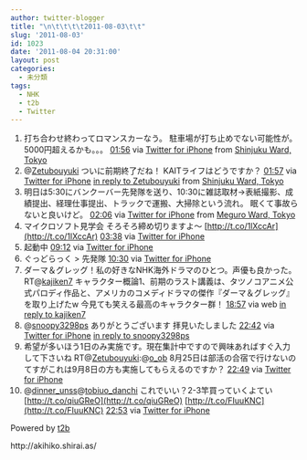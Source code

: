 ```yaml
---
author: twitter-blogger
title: "\n\t\t\t\t2011-08-03\t\t"
slug: '2011-08-03'
id: 1023
date: '2011-08-04 20:31:00'
layout: post
categories:
  - 未分類
tags:
  - NHK
  - t2b
  - Twitter
---
```


<div xmlns:georss="http://www.georss.org/georss">

1.  <span><span>打ち合わせ終わってロマンスカーなう。 駐車場が打ち止めでない可能性が。 5000円超えるかも。。。</span> <span>[<span>01:56</span>](http://twitter.com/o_ob/status/98739109379579904) <span>via [Twitter for iPhone](http://twitter.com/#!/download/iphone)</span> from [Shinjuku Ward, Tokyo<span></span>](http://maps.google.com/maps?q=35.69046860,139.69994550)</span></span>
2.  <span><span>@[Zetubouyuki](http://twitter.com/Zetubouyuki "Zetubouyuki") ついに前期終了だね！ KAITライフはどうですか？</span> <span>[<span>01:57</span>](http://twitter.com/o_ob/status/98739358709972992) <span>via [Twitter for iPhone](http://twitter.com/#!/download/iphone)</span> [in reply to Zetubouyuki](http://twitter.com/Zetubouyuki/status/98662004222468096) from [Shinjuku Ward, Tokyo<span></span>](http://maps.google.com/maps?q=35.69074646,139.70013290)</span></span>
3.  <span><span>明日は5:30にバンクーバー先発隊を送り、10:30に雑誌取材→表紙撮影、成績提出、経理仕事提出、トラックで運搬、大掃除という流れ。 眠くて事故らないと良いけど。</span> <span>[<span>02:06</span>](http://twitter.com/o_ob/status/98741450493280256) <span>via [Twitter for iPhone](http://twitter.com/#!/download/iphone)</span> from [Meguro Ward, Tokyo<span></span>](http://maps.google.com/maps?q=35.6509515,139.69498044)</span></span>
4.  <span><span>マイクロソフト見学会 そろそろ締め切りますよ～ [http://t.co/1lXccAr](http://t.co/1lXccAr)</span> <span>[<span>03:38</span>](http://twitter.com/o_ob/status/98764738649006080) <span>via [Twitter for iPhone](http://twitter.com/#!/download/iphone)</span></span></span>
5.  <span><span>起動中</span> <span>[<span>09:12</span>](http://twitter.com/o_ob/status/98848741393580032) <span>via [Twitter for iPhone](http://twitter.com/#!/download/iphone)</span></span></span>
6.  <span><span>ぐっどらっく > 先発隊</span> <span>[<span>10:30</span>](http://twitter.com/o_ob/status/98868347252387840) <span>via [Twitter for iPhone](http://twitter.com/#!/download/iphone)</span></span></span>
7.  <span><span>ダーマ＆グレッグ！私の好きなNHK海外ドラマのひとつ。声優も良かった。 RT@[kajiken7](http://twitter.com/kajiken7 "kajiken7") キャラクター概論1、前期のラスト講義は、タツノコアニメ公式パロディ作品と、アメリカのコメディドラマの傑作『ダーマ＆グレッグ』を取り上げたw 今見ても笑える最高のキャラクター群！</span> <span>[<span>18:57</span>](http://twitter.com/o_ob/status/98996073548349440) <span>via web</span> [in reply to kajiken7](http://twitter.com/kajiken7/status/98993068736385024)</span></span>
8.  <span><span>@[snoopy3298ps](http://twitter.com/snoopy3298ps "snoopy3298ps") ありがとうございます 拝見いたしました</span> <span>[<span>22:42</span>](http://twitter.com/o_ob/status/99052521485639680) <span>via [Twitter for iPhone](http://twitter.com/#!/download/iphone)</span> [in reply to snoopy3298ps](http://twitter.com/snoopy3298ps/status/99047096702861313)</span></span>
9.  <span><span>希望が多いほう1日のみ実施です。現在集計中ですので興味あればすぐ入力して下さいね RT@[Zetubouyuki](http://twitter.com/Zetubouyuki "Zetubouyuki"):@[o_ob](http://twitter.com/o_ob "o_ob") 8月25日は部活の合宿で行けないのてすがこれは9月8日の方も実施してもらえるのですか？</span> <span>[<span>22:49</span>](http://twitter.com/o_ob/status/99054276986404864) <span>via [Twitter for iPhone](http://twitter.com/#!/download/iphone)</span></span></span>
10.  <span><span>@[dinner_unss](http://twitter.com/dinner_unss "dinner_unss")@[tobiuo_danchi](http://twitter.com/tobiuo_danchi "tobiuo_danchi") これでいい？2-3竿買っていくよてい [http://t.co/qiuGReO](http://t.co/qiuGReO) [http://t.co/FIuuKNC](http://t.co/FIuuKNC)</span> <span>[<span>22:53</span>](http://twitter.com/o_ob/status/99055332361379840) <span>via [Twitter for iPhone](http://twitter.com/#!/download/iphone)</span></span></span>

</div>

Powered by [t2b](http://t2b.utilz.jp/)

<div>http://akihiko.shirai.as/</div>